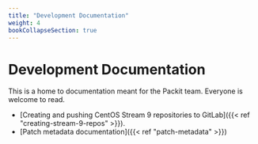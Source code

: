 ```yaml
---
title: "Development Documentation"
weight: 4
bookCollapseSection: true
---
```


# Development Documentation

This is a home to documentation meant for the Packit team. Everyone is welcome to read.

* [Creating and pushing CentOS Stream 9 repositories to GitLab]({{< ref "creating-stream-9-repos" >}}).
* [Patch metadata documentation]({{< ref "patch-metadata" >}})
